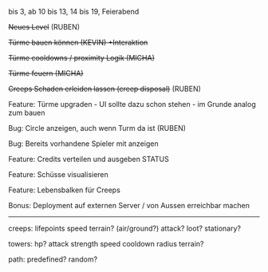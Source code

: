 
bis 3, ab 10 bis 13, 14 bis 19, Feierabend


~~Neues Level~~ (RUBEN)

~~Türme bauen können (KEVIN) +Interaktion~~

~~Türme cooldowns / proximity Logik (MICHA)~~

~~Türme feuern (MICHA)~~

~~Creeps Schaden erleiden lassen (creep disposal)~~ (RUBEN)

Feature: Türme upgraden - UI sollte dazu schon stehen - im Grunde analog zum bauen

Bug: Circle anzeigen, auch wenn Turm da ist (RUBEN)

Bug: Bereits vorhandene Spieler mit anzeigen

Feature: Credits verteilen und ausgeben STATUS

Feature: Schüsse visualisieren

Feature: Lebensbalken für Creeps

Bonus: Deployment auf externen Server / von Aussen erreichbar machen


---

creeps:
	lifepoints
	speed
	terrain? (air/ground?)
	attack?
	loot? stationary?

towers:
	hp?
	attack strength
		speed
		cooldown
		radius
		terrain?

path:
	predefined?
	random?
